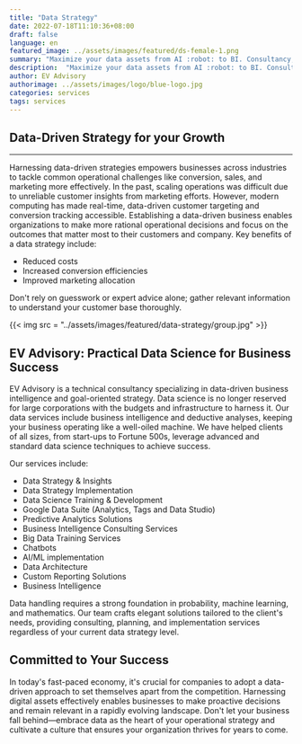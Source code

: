 ```yaml
---
title: "Data Strategy"
date: 2022-07-18T11:10:36+08:00
draft: false
language: en
featured_image: ../assets/images/featured/ds-female-1.png
summary: "Maximize your data assets from AI :robot: to BI. Consultancy, management and optimization to improve efficiency, security and revenue growth for your business."   
description:  "Maximize your data assets from AI :robot: to BI. Consultancy, management and optimization to improve efficiency, security and revenue growth for your business."  
author: EV Advisory
authorimage: ../assets/images/logo/blue-logo.jpg
categories: services
tags: services
---
```


## Data-Driven Strategy for your Growth  

***

Harnessing data-driven strategies empowers businesses across industries to tackle common operational challenges like conversion, sales, and marketing more effectively. In the past, scaling operations was difficult due to unreliable customer insights from marketing efforts. However, modern computing has made real-time, data-driven customer targeting and conversion tracking accessible. Establishing a data-driven business enables organizations to make more rational operational decisions and focus on the outcomes that matter most to their customers and company. Key benefits of a data strategy include:  

- Reduced costs  
- Increased conversion efficiencies  
- Improved marketing allocation  

Don't rely on guesswork or expert advice alone; gather relevant information to understand your customer base thoroughly.  

{{< img src = "../assets/images/featured/data-strategy/group.jpg" >}}

## EV Advisory: Practical Data Science for Business Success    
EV Advisory is a technical consultancy specializing in data-driven business intelligence and goal-oriented strategy. Data science is no longer reserved for large corporations with the budgets and infrastructure to harness it. Our data services include business intelligence and deductive analyses, keeping your business operating like a well-oiled machine. We have helped clients of all sizes, from start-ups to Fortune 500s, leverage advanced and standard data science techniques to achieve success.    

Our services include:
- Data Strategy & Insights  
- Data Strategy Implementation  
- Data Science Training & Development  
- Google Data Suite (Analytics, Tags and Data Studio)  
- Predictive Analytics Solutions  
- Business Intelligence Consulting Services  
- Big Data Training Services  
- Chatbots  
- AI/ML implementation  
- Data Architecture  
- Custom Reporting Solutions  
- Business Intelligence  

Data handling requires a strong foundation in probability, machine learning, and mathematics. Our team crafts elegant solutions tailored to the client's needs, providing consulting, planning, and implementation services regardless of your current data strategy level.  


## Committed to Your Success  

In today's fast-paced economy, it's crucial for companies to adopt a data-driven approach to set themselves apart from the competition. Harnessing digital assets effectively enables businesses to make proactive decisions and remain relevant in a rapidly evolving landscape. Don't let your business fall behind—embrace data as the heart of your operational strategy and cultivate a culture that ensures your organization thrives for years to come.   
